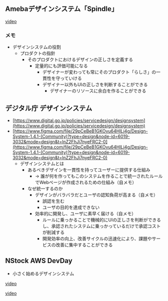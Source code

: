 
## **Amebaデザインシステム「Spindle」**


[video](https://www.youtube.com/watch?v=I9bY12O0U4Y)


### メモ

- デザインシステムの役割
	- プロダクトの指針
		- そのプロダクトにおけるデザインの正しさを定義する
			- 定量的にも評価可能になる
				- デザイナーが変わっても常にそのプロダクト「らしさ」の一貫性を守っていける
				- デザイナー以外もUIの正しさを判断することができる
					- デザイナーのリソースに余白を作ることができる

## デジタル庁 デザインシステム

- [https://www.digital.go.jp/policies/servicedesign/designsystem](https://www.digital.go.jp/policies/servicedesign/designsystem)
- [https://www.figma.com/file/29pCeBeB1GKOvu64HILj4g/Design-System-1.4.1-(Community)?type=design&node-id=6019-3032&mode=design&t=lnZ2FhJi7nyeFRC2-0](https://www.figma.com/file/29pCeBeB1GKOvu64HILj4g/Design-System-1.4.1-(Community)?type=design&node-id=6019-3032&mode=design&t=lnZ2FhJi7nyeFRC2-0)
	- デザインシステムとは
		- あるべきデザインを一貫性を持ってユーザーに提供する仕組み
			- → 誰が何を作ってもこのシステムを作ることで統一されたルールでWebページが作成されるための仕組み（自メモ）
		- なぜ統一するのか
			- デザインがバラバラだとユーザの認知負荷が高まる（自メモ）
				- 誤認を生む
				- ユーザの目的を達成できない
			- 効率的に開発し、ユーザに素早く届ける（自メモ）
				- ルールに乗っかることで機械的にUIの正しさを判断ができるし、承認されたシステムに乗っかっているだけで承認コストが削減する
				- 開発効率の向上、改善サイクルの迅速化により、課題やサービスの改善に集中することができる

## NStock AWS DevDay

- 小さく始めるデザインシステム

[video](https://www.youtube.com/watch?v=wD4XWRlhHZs)


[video](https://www.youtube.com/watch?v=RF4-itVdVBk)

